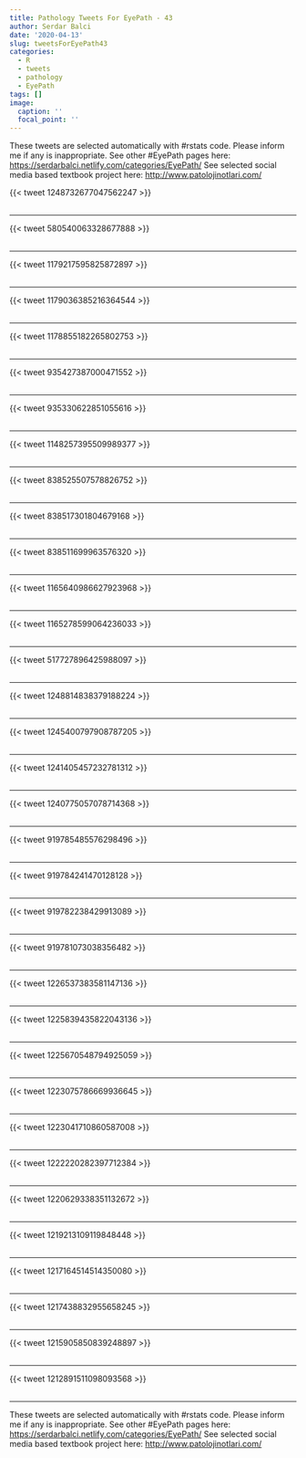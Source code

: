```yaml
---
title: Pathology Tweets For EyePath - 43
author: Serdar Balci
date: '2020-04-13'
slug: tweetsForEyePath43
categories:
  - R
  - tweets
  - pathology
  - EyePath
tags: []
image:
  caption: ''
  focal_point: ''
---
```



These tweets are selected automatically with #rstats code. Please inform me if any is inappropriate.
See other #EyePath pages here: https://serdarbalci.netlify.com/categories/EyePath/ 
See selected social media based textbook project here: http://www.patolojinotlari.com/

{{< tweet 1248732677047562247 >}}
<br>
<br>
<hr>
{{< tweet 580540063328677888 >}}
<br>
<br>
<hr>
{{< tweet 1179217595825872897 >}}
<br>
<br>
<hr>
{{< tweet 1179036385216364544 >}}
<br>
<br>
<hr>
{{< tweet 1178855182265802753 >}}
<br>
<br>
<hr>
{{< tweet 935427387000471552 >}}
<br>
<br>
<hr>
{{< tweet 935330622851055616 >}}
<br>
<br>
<hr>
{{< tweet 1148257395509989377 >}}
<br>
<br>
<hr>
{{< tweet 838525507578826752 >}}
<br>
<br>
<hr>
{{< tweet 838517301804679168 >}}
<br>
<br>
<hr>
{{< tweet 838511699963576320 >}}
<br>
<br>
<hr>
{{< tweet 1165640986627923968 >}}
<br>
<br>
<hr>
{{< tweet 1165278599064236033 >}}
<br>
<br>
<hr>
{{< tweet 517727896425988097 >}}
<br>
<br>
<hr>
{{< tweet 1248814838379188224 >}}
<br>
<br>
<hr>
{{< tweet 1245400797908787205 >}}
<br>
<br>
<hr>
{{< tweet 1241405457232781312 >}}
<br>
<br>
<hr>
{{< tweet 1240775057078714368 >}}
<br>
<br>
<hr>
{{< tweet 919785485576298496 >}}
<br>
<br>
<hr>
{{< tweet 919784241470128128 >}}
<br>
<br>
<hr>
{{< tweet 919782238429913089 >}}
<br>
<br>
<hr>
{{< tweet 919781073038356482 >}}
<br>
<br>
<hr>
{{< tweet 1226537383581147136 >}}
<br>
<br>
<hr>
{{< tweet 1225839435822043136 >}}
<br>
<br>
<hr>
{{< tweet 1225670548794925059 >}}
<br>
<br>
<hr>
{{< tweet 1223075786669936645 >}}
<br>
<br>
<hr>
{{< tweet 1223041710860587008 >}}
<br>
<br>
<hr>
{{< tweet 1222220282397712384 >}}
<br>
<br>
<hr>
{{< tweet 1220629338351132672 >}}
<br>
<br>
<hr>
{{< tweet 1219213109119848448 >}}
<br>
<br>
<hr>
{{< tweet 1217164514514350080 >}}
<br>
<br>
<hr>
{{< tweet 1217438832955658245 >}}
<br>
<br>
<hr>
{{< tweet 1215905850839248897 >}}
<br>
<br>
<hr>
{{< tweet 1212891511098093568 >}}
<br>
<br>
<hr>


These tweets are selected automatically with #rstats code. Please inform me if any is inappropriate.
See other #EyePath pages here: https://serdarbalci.netlify.com/categories/EyePath/ 
See selected social media based textbook project here: http://www.patolojinotlari.com/
